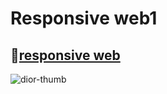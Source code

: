# Responsive web1

## 🔗[responsive web](https://rlorxl.github.io/)

![dior-thumb](https://github.com/rlorxl/responsiveweb1.github.io/assets/90922593/12d19a30-0c35-47f2-a2a9-4b4bf2132489)
